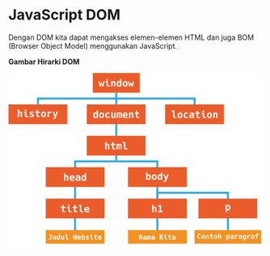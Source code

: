 # JavaScript DOM
Dengan DOM kita dapat mengakses elemen-elemen HTML dan juga BOM (Browser Object Model)
menggunakan JavaScript.

**Gambar Hirarki DOM**

![Gambar Hirarki DOM](https://github.com/ivannsu/summary/blob/master/assets/images/html-dom.png)